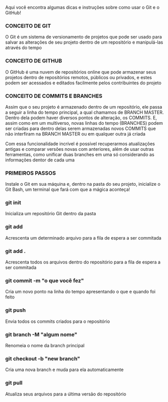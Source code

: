 Aqui você encontra algumas dicas e instruções sobre como usar o Git e o GitHub!


### CONCEITO DE GIT
O Git é um sistema de versionamento de projetos que pode ser usado para salvar as alterações de seu projeto dentro de um repositório e manipulá-las através do tempo



### CONCEITO DE GITHUB
O GitHub é uma nuvem de repositórios online que pode armazenar seus projetos dentro de repositórios remotos, públicos ou privados, e estes podem ser acessados e editados facilmente pelos contribuintes do projeto



### CONCEITO DE COMMITS E BRANCHES
Assim que o seu projeto é armazenado dentro de um repositório, ele passa a seguir a linha do tempo principal, a qual chamamos de BRANCH MASTER. Dentro dela podem haver diversos pontos de alteração, os COMMITS. E, assim como em um multiverso, novas linhas do tempo (BRANCHES) podem ser criadas para dentro delas serem armazenadas novos COMMITS que não interfiram na BRANCH MASTER ou em qualquer outra já criada

Com essa funcionalidade incrível é possível recuperarmos atualizações antigas e comparar versões novas com anteriores, além de usar outras ferramentas, como unificar duas branches em uma só considerando as informações dentor de cada uma



### PRIMEIROS PASSOS
Instale o Git em sua máquina e, dentro na pasta do seu projeto, inicialize o Git Bash, um terminal que fará com que a mágica aconteça!



### git init
Inicializa um repositório Git dentro da pasta



### git add <file>
Acrescenta um determinado arquivo para a fila de espera a ser commitada

  

### git add .
Acrescenta todos os arquivos dentro do repositório para a fila de espera a ser commitada


  
### git commit -m "o que você fez"
Cria um novo ponto na linha do tempo apresentando o que e quando foi feito

  

### git push
Envia todos os commits criados para o repositório


  
### git branch -M "algum nome"
Renomeia o nome da branch principal


  
### git checkout -b "new branch"
Cria uma nova branch e muda para ela automaticamente

  
### git pull
Atualiza seus arquivos para a última versão do repositório
